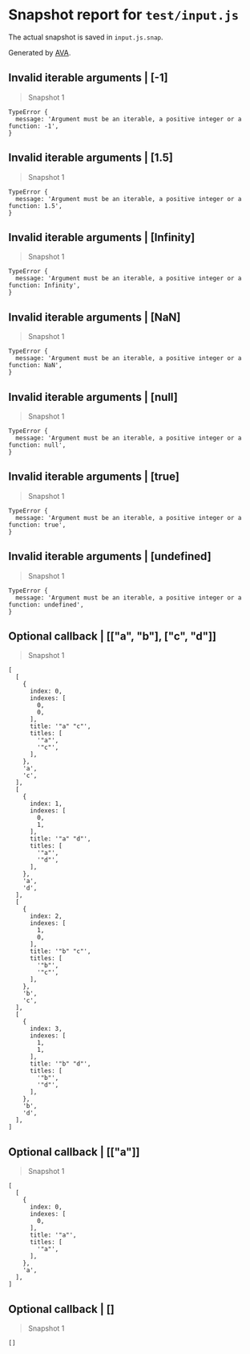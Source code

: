 # Snapshot report for `test/input.js`

The actual snapshot is saved in `input.js.snap`.

Generated by [AVA](https://ava.li).

## Invalid iterable arguments | [-1]

> Snapshot 1

    TypeError {
      message: 'Argument must be an iterable, a positive integer or a function: -1',
    }

## Invalid iterable arguments | [1.5]

> Snapshot 1

    TypeError {
      message: 'Argument must be an iterable, a positive integer or a function: 1.5',
    }

## Invalid iterable arguments | [Infinity]

> Snapshot 1

    TypeError {
      message: 'Argument must be an iterable, a positive integer or a function: Infinity',
    }

## Invalid iterable arguments | [NaN]

> Snapshot 1

    TypeError {
      message: 'Argument must be an iterable, a positive integer or a function: NaN',
    }

## Invalid iterable arguments | [null]

> Snapshot 1

    TypeError {
      message: 'Argument must be an iterable, a positive integer or a function: null',
    }

## Invalid iterable arguments | [true]

> Snapshot 1

    TypeError {
      message: 'Argument must be an iterable, a positive integer or a function: true',
    }

## Invalid iterable arguments | [undefined]

> Snapshot 1

    TypeError {
      message: 'Argument must be an iterable, a positive integer or a function: undefined',
    }

## Optional callback | [["a", "b"], ["c", "d"]]

> Snapshot 1

    [
      [
        {
          index: 0,
          indexes: [
            0,
            0,
          ],
          title: '"a" "c"',
          titles: [
            '"a"',
            '"c"',
          ],
        },
        'a',
        'c',
      ],
      [
        {
          index: 1,
          indexes: [
            0,
            1,
          ],
          title: '"a" "d"',
          titles: [
            '"a"',
            '"d"',
          ],
        },
        'a',
        'd',
      ],
      [
        {
          index: 2,
          indexes: [
            1,
            0,
          ],
          title: '"b" "c"',
          titles: [
            '"b"',
            '"c"',
          ],
        },
        'b',
        'c',
      ],
      [
        {
          index: 3,
          indexes: [
            1,
            1,
          ],
          title: '"b" "d"',
          titles: [
            '"b"',
            '"d"',
          ],
        },
        'b',
        'd',
      ],
    ]

## Optional callback | [["a"]]

> Snapshot 1

    [
      [
        {
          index: 0,
          indexes: [
            0,
          ],
          title: '"a"',
          titles: [
            '"a"',
          ],
        },
        'a',
      ],
    ]

## Optional callback | []

> Snapshot 1

    []
